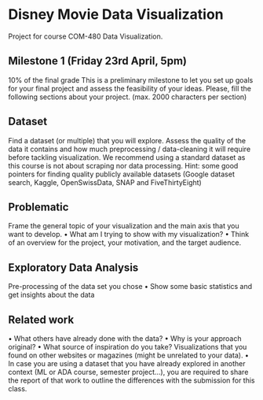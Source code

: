 # Disney Movie Data Visualization
Project for course COM-480 Data Visualization. 
## Milestone 1 (Friday 23rd April, 5pm)
10% of the final grade
This is a preliminary milestone to let you set up goals for your final project and
assess the feasibility of your ideas. Please, fill the following sections about your
project.
(max. 2000 characters per section)
## Dataset
Find a dataset (or multiple) that you will explore. Assess the quality of the data it
contains and how much preprocessing / data-cleaning it will require before tackling
visualization. We recommend using a standard dataset as this course is not about
scraping nor data processing.
Hint: some good pointers for finding quality publicly available datasets (Google
dataset search, Kaggle, OpenSwissData, SNAP and FiveThirtyEight)
## Problematic
Frame the general topic of your visualization and the main axis that you want to
develop.
• What am I trying to show with my visualization?
• Think of an overview for the project, your motivation, and the target audience.
## Exploratory Data Analysis
Pre-processing of the data set you chose
• Show some basic statistics and get insights about the data
## Related work
• What others have already done with the data?
• Why is your approach original?
• What source of inspiration do you take? Visualizations that you found on other
websites or magazines (might be unrelated to your data).
• In case you are using a dataset that you have already explored in another
context (ML or ADA course, semester project...), you are required to share the
report of that work to outline the differences with the submission for this class.

